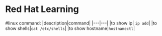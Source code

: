 # Red Hat Learning

#linux command:
|description|command|
|---|---|
|to show ip| `ip add`|
|to show shells|`cat /etc/shells`|
|to show hostname|`hostnamectl`|
